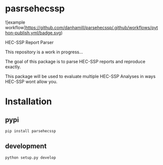 # pasrsehecssp

![example workflow]https://github.com/danhamill/parsehecssp/.github/workflows/python-publish.yml/badge.svg)


HEC-SSP Report Parser

This repository is a work in progress...

The goal of this package is to parse HEC-SSP reports and reproduce exactly.

This package will be used to evaluate multiple HEC-SSP Analyses in ways HEC-SSP wont allow you.

# Installation

## pypi
```
pip install parsehecssp
```

## development
```
python setup.py develop
```